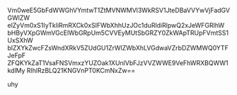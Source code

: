 Vm0weE5GbFdWWGhVYmtwT1ZtMVNWMVl3WkRSV1JteDBaVVYwVjFadGVGWlZW
elZyVm0xS1IyTkliRmRXCk0xSlFWbXhhUzJOc1duRldiRlpwQ2xJeWFGRlhW
bHByVXpGWmVGcElWbGRpUm5CVVEyMUtSbGRZY0ZkWApTRUpFVmtSS1UxSXhW
blZXYkZwcFZsWndXRkV5ZUdGU1ZrWlZWbXhLVGdwaVZrbDZWMWQ0YTFJeFpF
ZFQKYkZaT1VsaFNSVmxzYUZOak1XUnlVbFJzVVZWWE9VeFhWRXBQWW1kdlMy
RlhlRzBLQ21KNGVnPT0KCmNxZw==

uhy